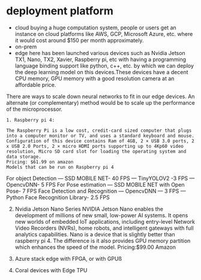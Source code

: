 # deployment platform


- cloud
buying a huge computation system, people or users get an instance on cloud platforms like AWS, GCP, Microsoft Azure, etc. where it would cost around $150 per month approximately. 
- on-prem
- edge
here has been launched various devices such as Nvidia Jetson TX1, Nano, TX2, Xavier, Raspberry pi, etc with having a programming language binding support like python, c++, etc. by which we can deploy the deep learning model on this devices.These devices have a decent CPU memory, GPU memory with a good resolution camera at an affordable price. 

There are ways to scale down neural networks to fit in our edge devices. An alternate (or complementary) method would be to scale up the performance of the microprocessor.

    1. Raspberry pi 4:

    The Raspberry Pi is a low cost, credit-card sized computer that plugs into a computer monitor or TV, and uses a standard keyboard and mouse. Configuration of this device contains Ram of 4GB, 2 × USB 3.0 ports, 2 x USB 2.0 Ports, 2 × micro HDMI ports supporting up to 4Kp60 video resolution, Micro SD card slot for loading the operating system and data storage.
    Pricing: $61.99 on amazon
    Models that can be run on Raspberry pi 4
For object Detection
— SSD MOBILE NET- 40 FPS
— TinyYOLOV2 -3 FPS
— OpencvDNN- 5 FPS
For Pose estimation
— SSD MOBILE NET with Open Pose- 7 FPS
Face Detection and Recognition
— OpencvDNN — 3 FPS
— Python Face Recognition Library- 2.5 FPS  

2. Nvidia Jetson Nano Series
NVIDIA Jetson Nano enables the development of millions of new small, low-power AI systems. It opens new worlds of embedded IoT applications, including entry-level Network Video Recorders (NVRs), home robots, and intelligent gateways with full analytics capabilities. Nano is a device that is slightly better than raspberry pi 4. The difference is it also provides GPU memory partition which enhances the speed of the model.
Pricing:$99.00 Amazon

3. Azure stack edge with FPGA, or with GPUß
4. Coral devices with Edge TPU